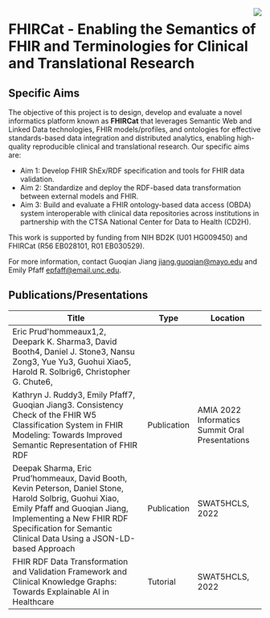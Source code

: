 <!-- Github Actions are defined in the .github/workflows subdirectory.  -->
<a href="https://github.com/fhircat/FHIRCat/actions"><img align="right" src="https://github.com/fhircat/FHIRCat/workflows/Build-and-test/badge.svg"></a>

# FHIRCat - Enabling the Semantics of FHIR and Terminologies for Clinical and Translational Research 

## Specific Aims

The objective of this project is to design, develop and evaluate a novel informatics platform known as **FHIRCat** that leverages Semantic Web and Linked Data technologies, FHIR models/profiles, and ontologies for effective standards-based data integration and distributed analytics, enabling high-quality reproducible clinical and translational research. Our specific aims are:

* Aim 1: Develop FHIR ShEx/RDF specification and tools for FHIR data validation.
* Aim 2: Standardize and deploy the RDF-based data transformation between external models and FHIR.
* Aim 3: Build and evaluate a FHIR ontology-based data access (OBDA) system interoperable with clinical data repositories across institutions in partnership with the CTSA National Center for Data to Health (CD2H).


This work is supported by funding from NIH BD2K (U01 HG009450) and FHIRCat (R56 EB028101, R01 EB030529).

For more information, contact Guoqian Jiang <jiang.guoqian@mayo.edu> and Emily Pfaff <epfaff@email.unc.edu>.

## Publications/Presentations

|Title|Type|Location|
|---|---|---|
|Eric Prud'hommeaux1,2, Deepark K. Sharma3, David Booth4, Daniel J. Stone3, Nansu Zong3, Yue Yu3, Guohui Xiao5, Harold R. Solbrig6, Christopher G. Chute6, 
Kathryn J. Ruddy3, Emily Pfaff7, Guoqian Jiang3. Consistency Check of the FHIR W5 Classification System in FHIR Modeling: Towards Improved Semantic Representation of FHIR RDF|Publication|AMIA 2022 Informatics Summit Oral Presentations|
|Deepak Sharma, Eric Prud’hommeaux, David Booth, Kevin Peterson, Daniel Stone, Harold Solbrig, Guohui Xiao, Emily Pfaff and Guoqian Jiang, Implementing a New FHIR RDF Specification for Semantic Clinical Data Using a JSON-LD-based Approach|Publication|SWAT5HCLS, 2022|
|FHIR RDF Data Transformation and Validation Framework and Clinical Knowledge Graphs: Towards Explainable AI in Healthcare|Tutorial|SWAT5HCLS, 2022|
